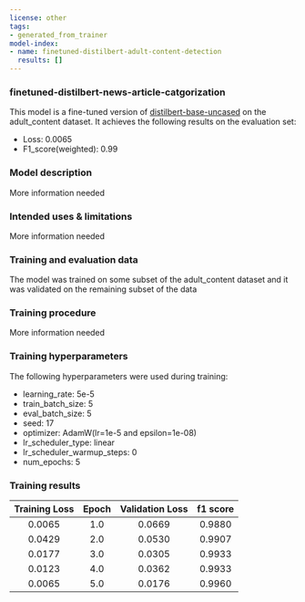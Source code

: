 ```yaml
---
license: other
tags:
- generated_from_trainer
model-index:
- name: finetuned-distilbert-adult-content-detection
  results: []
---
```


### finetuned-distilbert-news-article-catgorization

This model is a fine-tuned version of [distilbert-base-uncased](https://huggingface.co/distilbert-base-uncased) on the adult_content dataset.
It achieves the following results on the evaluation set:
- Loss: 0.0065
- F1_score(weighted): 0.99
### Model description
 More information needed
### Intended uses & limitations
More information needed
### Training and evaluation data
The model was trained on some subset of the adult_content dataset and it was validated on the remaining subset of the data
### Training procedure
More information needed
### Training hyperparameters
The following hyperparameters were used during training:
- learning_rate: 5e-5
- train_batch_size: 5
- eval_batch_size: 5
- seed: 17
- optimizer: AdamW(lr=1e-5 and epsilon=1e-08)
- lr_scheduler_type: linear
- lr_scheduler_warmup_steps: 0
- num_epochs: 5
### Training results
| Training Loss | Epoch |  Validation Loss | f1 score   |
|:-------------:|:-----:|:---------------: |:------:|
| 0.0065        | 1.0   | 0.0669           | 0.9880 |
| 0.0429        | 2.0   | 0.0530           | 0.9907 |
| 0.0177        | 3.0   | 0.0305           | 0.9933 |
| 0.0123        | 4.0   | 0.0362           | 0.9933 |
| 0.0065        | 5.0   | 0.0176           | 0.9960 |